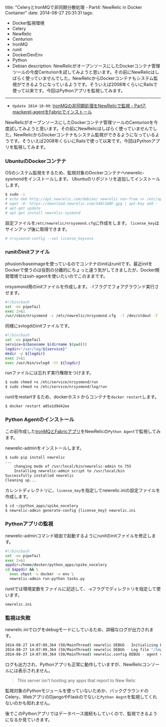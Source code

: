 title: "CeleryとIronMQで非同期分散処理 - Part4: NewRelic in Docker Container"
date: 2014-08-27 20:31:31
tags:
 - Docker監視環境
 - Celery
 - NewRelic
 - Centurion
 - IronMQ
 - runit
 - DockerDevEnv
 - Python
 - Debian
description: NewRelicがオープンソースにしたDockerコンテナ管理ツールの今度Centurionを試してみようと思います。その前にNewRelicはしばらく使っていませんでした。NewRelicからDockerコンテナもシステム監視ができるようになっているようです。そういえば2008年くらいにRailsで使って以来です。今回はPythonアプリを監視してみます。
---

* `Update 2014-10-09`: [IronMQの非同期処理をNewRelicで監視 - Part7: mackerel-agentをFabricでインストール](/2014/08/27/celery-ironmq-newrelic-in-docker-container/)

NewRelicがオープンソースにしたDockerコンテナ管理ツールのCenturionを今度試してみようと思います。その前にNewRelicはしばらく使っていませんでした。NewRelicからDockerコンテナもシステム監視ができるようになっているようです。そういえば2008年くらいにRailsで使って以来です。今回はPythonアプリを監視してみます。

<!-- more -->

### UbuntuのDockerコンテナ

OSのシステム監視をするため、監視対象のDockerコンテナへnewrelic-sysmondをインストールします。
Ubuntuのリポジトリを追加してインストールします。

``` bash
$ sudo -i
# echo deb http://apt.newrelic.com/debian/ newrelic non-free >> /etc/apt/sources.list.d/newrelic.list
# wget -O- https://download.newrelic.com/548C16BF.gpg | apt-key add -
# apt-get update
# apt-get install newrelic-sysmond
```

設定ファイルを`/etc/newrelic/nrsysmond.cfg`に作成をします。
`license_key`はサインアップ後に取得できます。

``` bash
# nrsysmond-config --set license_key=xxx
```

### runitのinitファイル

phusion/baseimageを使っているのでコンテナのinitはrunitです。最近initをDockerで使うのは役割の分離的にちょっと違う気がしてきましたが、Docker開発環境ではssh-agentを使いたいのでこのままです。

nrsysmond用のinitファイルを作成します。`-f`フラグでフォアグラウンド実行させます。

``` bash /etc/service/nrsysmond/run
#!/bin/bash
set -eo pipefail
exec 2>&1
/usr/sbin/nrsysmond -c /etc/newrelic/nrsysmond.cfg  -l /dev/stdout -f
```

同様にsvlogdのinitファイルです。

``` bash /etc/service/nrsysmond/log/run
#!/bin/bash
set -eo pipefail
service=$(basename $(dirname $(pwd)))
logdir="/var/log/${service}"
mkdir -p ${logdir}
exec 2>&1
exec /usr/bin/svlogd -tt ${logdir}
```

runファイルには忘れず実行権限をつけます。

``` bash
$ sudo chmod +x /etc/service/nrsysmond/run
$ sudo chmod +x /etc/service/nrsysmond/log/run
```

runitをrestartするため、dockerホストからコンテナを`docker restart`します。

```
$ docker restart a05a1d9d42ee
```

### Python Agentのインストール

この前作成した[IronMQとFabricアプリ](/2014/08/26/celery-ironmq-fabric/)をNewRelicの`Python Agent`で監視してみます。

newrelic-adminをインストールします。

``` bash
$ sudo pip install newrelic
...
    changing mode of /usr/local/bin/newrelic-admin to 755
    Installing newrelic-admin script to /usr/local/bin
Successfully installed newrelic
Cleaning up...
```

カレントディレクトリに、`license_key`を指定してnewrelic.iniの設定ファイルを作成します。

``` bash
$ cd ~/python_apps/spike_nocelery
$ newrelic-admin generate-config {license_key} newrelic.ini
```

### Pythonアプリの監視

newrelic-adminコマンド経由で起動するようにrunitのinitファイルを修正します。

``` bash /etc/service/spike/run
#!/bin/bash
set -eo pipefail
exec 2>&1
appdir=/home/docker/python_apps/spike_nocelery
cd $appdir && \
  exec chpst -u docker -e env \
  newrelic-admin run-python tasks.py
```

runitでは環境変数をファイルに記述して、`-e`フラグでディレクトリを指定して使います。

``` bash ~/python_apps/spike_nocelery/env/NEW_RELIC_CONFIG_FILE
newrelic.ini
```

### 監視は失敗

newrelic.iniでログをdebugモードにしているため、詳細なログが出力されます。

``` bash /tmp/newrelic-python-agent.log
2014-08-27 14:07:09,364 (50/MainThread) newrelic DEBUG - Initializing Python agent logging.
2014-08-27 14:07:09,364 (50/MainThread) newrelic DEBUG - Log file "/tmp/newrelic-python-agent.log".
2014-08-27 14:07:09,364 (50/MainThread) newrelic.config DEBUG - agent config log_file = '/tmp/newrelic-python-agent.log'
```

ログも出力され、Pythonアプリも正常に動作していますが、NewRelicコンソールには表示されません。

> This server isn't hosting any apps that report to New Relic

監視対象のPythonモジュールを使っていないためか、バックグラウンドのCelery、WebアプリのDjangoやFlaskのでないと`Python Aegnt`を監視してくれないのかも知れません。

後でこのPythonアプリではデータベース接続もしていくので、監視できるようになるか見ていきます。
